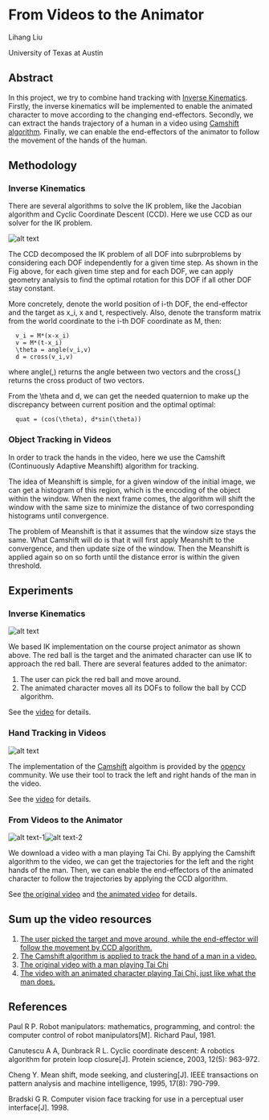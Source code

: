 # From Videos to the Animator
Lihang Liu

University of Texas at Austin

## Abstract
In this project, we try to combine hand tracking with [Inverse Kinematics](https://en.wikipedia.org/wiki/Inverse_kinematics).
Firstly, the inverse kinematics will be implemented to enable the animated
character to move according to the changing end-effectors. Secondly, we can extract
the hands trajectory of a human in a video using [Camshift algorithm](https://fr.wikipedia.org/wiki/Camshift). 
Finally, we can enable the end-effectors of the animator to follow the movement of the hands of the human.

## Methodology

### Inverse Kinematics
There are several algorithms to solve the IK problem, like the Jacobian algorithm and Cyclic Coordinate Descent (CCD). 
Here we use CCD as our solver for the IK problem.

![alt text](https://raw.githubusercontent.com/LihangLiu/IK-taiji/master/media/fig_ccd.jpg "CCD")

The CCD decomposed the IK problem of all DOF into subrproblems by considering each DOF independently for a given time step.
As shown in the Fig above, for each given time step and for each DOF, we can apply geometry analysis to find the optimal rotation for this DOF if all other DOF stay constant. 

More concretely, denote the world position of i-th DOF, the end-effector and the target as x_i, x and t, respectively. Also, denote the transform matrix from the world coordinate to the i-th DOF coordinate as M, then:
      
      v_i = M*(x-x_i)
      v = M*(t-x_i)
      \theta = angle(v_i,v)
      d = cross(v_i,v)
where angle(,) returns the angle between two vectors and the cross(,) returns the cross product of two vectors.

From the \theta and d, we can get the needed quaternion to make up the discrepancy between current position and the optimal optimal:

      quat = (cos(\theta), d*sin(\theta))
      
### Object Tracking in Videos
In order to track the hands in the video, here we use the Camshift (Continuously Adaptive Meanshift) algorithm for tracking. 

The idea of Meanshift is simple, for a given window of the initial image, we can get a histogram of this region, which is the encoding of the object within the window. When the next frame comes, the algorithm will shift the window with the same size to minimize the distance of two corresponding histograms until convergence.

The problem of Meanshift is that it assumes that the window size stays the same. What Camshift will do is that it will first apply Meanshift to the convergence, and then update size of the window. Then the Meanshift is applied again so on so forth until the distance error is within the given threshold.

## Experiments

### Inverse Kinematics

![alt text](https://raw.githubusercontent.com/LihangLiu/IK-taiji/master/media/taiji-ik-picker.gif "animator")

We based IK implementation on the course project animator as shown above. The red ball is the target and the animated character can use IK to approach the red ball. There are several features added to the animator:
1. The user can pick the red ball and move around.
2. The animated character moves all its DOFs to follow the ball by CCD algorithm.

See the [video](https://raw.githubusercontent.com/LihangLiu/IK-taiji/master/media/taiji-ik-picker.mov) for details.

### Hand Tracking in Videos

![alt text](https://raw.githubusercontent.com/LihangLiu/IK-taiji/master/media/taiji-handtracking.gif "hand tracking")

The implementation of the [Camshift](http://docs.opencv.org/3.1.0/db/df8/tutorial_py_meanshift.html) algoithm is provided by the [opencv](http://docs.opencv.org/3.1.0/index.html) community. We use their tool to track the left and right hands of the man in the video.

See the [video](https://raw.githubusercontent.com/LihangLiu/IK-taiji/master/media/taiji-handtracking.mov) for details.

### From Videos to the Animator

![alt text-1](https://raw.githubusercontent.com/LihangLiu/IK-taiji/master/media/taiji-original.gif)![alt text-2](https://raw.githubusercontent.com/LihangLiu/IK-taiji/master/media/taiji-ik-handtracking.gif)

We download a video with a man playing Tai Chi. By applying the Camshift algorithm to the video, we can get the trajectories for the left and the right hands of the man. Then, we can enable the end-effectors of the animated character to follow the trajectories by applying the CCD algorithm.

See [the original video](https://raw.githubusercontent.com/LihangLiu/IK-taiji/master/media/taiji-original.mp4) and [the animated video](https://raw.githubusercontent.com/LihangLiu/IK-taiji/master/media/taiji-ik-handtracking.mp4) for details.

## Sum up the video resources 

1. [The user picked the target and move around, while the end-effector will follow the movement by CCD algorithm.](https://raw.githubusercontent.com/LihangLiu/IK-taiji/master/media/taiji-ik-picker.mov)
2. [The Camshift algorithm is applied to track the hand of a man in a video.](https://raw.githubusercontent.com/LihangLiu/IK-taiji/master/media/taiji-handtracking.mov)
3. [The original video with a man playing Tai Chi](https://raw.githubusercontent.com/LihangLiu/IK-taiji/master/media/taiji-original.mp4)
4. [The video with an animated character playing Tai Chi, just like what the man does.](https://raw.githubusercontent.com/LihangLiu/IK-taiji/master/media/taiji-ik-handtracking.mp4)

## References

Paul R P. Robot manipulators: mathematics, programming, and control: the computer control of robot manipulators[M]. Richard Paul, 1981.

Canutescu A A, Dunbrack R L. Cyclic coordinate descent: A robotics algorithm for protein loop closure[J]. Protein science, 2003, 12(5): 963-972.

Cheng Y. Mean shift, mode seeking, and clustering[J]. IEEE transactions on pattern analysis and machine intelligence, 1995, 17(8): 790-799.

Bradski G R. Computer vision face tracking for use in a perceptual user interface[J]. 1998.













